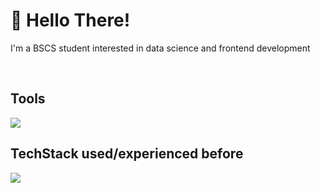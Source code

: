 <!--
--->  

<h1> 👋 Hello There! </h1>
I'm a BSCS student interested in data science and frontend development
<p align="center">
  <br>
  
  <h2>Tools</h2>
   <a>
    <img src="https://skillicons.dev/icons?i=vscode,visualstudio,github,git,mysql" />
  </a>
  <br>
  <h2>TechStack used/experienced before</h2>
  <a>
    <img src="https://skillicons.dev/icons?i=css,html,react,js,java,py,c,cs,nodejs,php" />
  </a>
</p>


